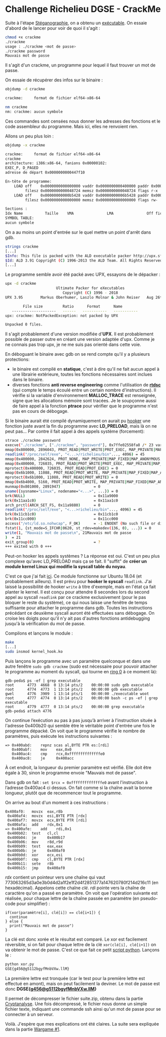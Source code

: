 # Challenge Richelieu DGSE - CrackMe

Suite à l'étape [Stéganographie](./steganographie.md), on a obtenu un [exécutable](./binaries/crackme).
On essaie d'abord de le lancer pour voir de quoi il s'agit :
```bash
chmod +x crackme
./crackme
usage : ./crackme <mot de passe>
./crackme password
Mauvais mot de passe
```

Il s'agit d'un crackme, un programme pour lequel il faut trouver un mot de passe.

On essaie de récupérer des infos sur le binaire :
```bash
objdump -d crackme

crackme:     format de fichier elf64-x86-64

nm crackme
nm: crackme: aucun symbole
```
Ces commandes sont censées nous donner les adresses des fonctions et le code assembleur du programme. Mais ici, elles ne renvoient rien.

Allons un peu plus loin :
```bash
objdump -x crackme

crackme:     format de fichier elf64-x86-64
crackme
architecture: i386:x86-64, fanions 0x00000102:
EXEC_P, D_PAGED
adresse de départ 0x0000000000447f10

En-tête de programme:
    LOAD off    0x0000000000000000 vaddr 0x0000000000400000 paddr 0x0000000000400000 align 2**21
         filesz 0x0000000000048724 memsz 0x0000000000048724 flags r-x
    LOAD off    0x00000000000b5428 vaddr 0x00000000006b5428 paddr 0x00000000006b5428 align 2**21
         filesz 0x0000000000000000 memsz 0x0000000000000000 flags rw-

Sections :
Idx Name          Taille    VMA               LMA               Off fich  Algn
SYMBOL TABLE:
aucun symbole
```
On a au moins un point d'entrée sur le quel mettre un point d'arrêt dans gdb.

```bash
strings crackme
[...]
$Info: This file is packed with the ALD executable packer http://upx.sf.net $
$Id: ALD 3.91 Copyright (C) 1996-2013 the ALD Team. All Rights Reserved. $
[...]
```
Le programme semble avoir été packé avec UPX, essayons de le dépacker :
```bash
upx -d crackme
                       Ultimate Packer for eXecutables
                          Copyright (C) 1996 - 2018
UPX 3.95        Markus Oberhumer, Laszlo Molnar & John Reiser   Aug 26th 2018

        File size         Ratio      Format      Name
   --------------------   ------   -----------   -----------
upx: crackme: NotPackedException: not packed by UPX

Unpacked 0 files.
```

Il s'agit probablement d'une version modifiée d'**UPX**. Il est probablement possible de passer outre en créant une version adaptée d'upx. Comme je ne connais pas trop upx, je ne me suis pas orienté dans cette voie.

En déboguant le binaire avec gdb on se rend compte qu'il y a plusieurs protections:
- le binaire est compilé en **statique**, c'est à dire qu'il ne fait aucun appel à une librairie extérieure, toutes les fonctions nécessaires sont inclues dans le binaire.
- diverses fonctions **anti reverse engineering** comme l'utilisation de **[rtdsc](https://fr.wikipedia.org/wiki/RDTSC)** (qui compte le temps écoulé entre un certain nombre d'instructions). Il vérifie si la variable d'environnement **MALLOC_TRACE** est renseignée, signe que les allocations mémoire sont tracées. Je le soupçonne aussi de faire appel à la fonction **ptrace** pour vérifier que le programme n'est pas en cours de débogage.

Si le binaire aurait été compilé dynamiquement on aurait pu [hooker](https://www.0x0ff.info/2014/hook-lib-linux-ld_preload/) une fonction juste avant la fin du programme avec **LD_PRELOAD**, mais là on ne peut pas... Par contre il fait appel à des appels système (forcement):

```bash
strace ./crackme password
execve("./crackme", ["./crackme", "password"], 0x7ffe02558fa8 /* 23 vars */) = 0
mmap(0x800000, 2896043, PROT_READ|PROT_WRITE|PROT_EXEC, MAP_PRIVATE|MAP_FIXED|MAP_ANONYMOUS, 0, 0) = 0x800000
readlink("/proc/self/exe", "<...>/richelieu/bin"..., 4096) = 45
mmap(0x400000, 2842624, PROT_NONE, MAP_PRIVATE|MAP_FIXED|MAP_ANONYMOUS, -1, 0) = 0x400000
mmap(0x400000, 726035, PROT_READ|PROT_WRITE|PROT_EXEC, MAP_PRIVATE|MAP_FIXED|MAP_ANONYMOUS, -1, 0) = 0x400000
mprotect(0x400000, 726035, PROT_READ|PROT_EXEC) = 0
mmap(0x6b1000, 11088, PROT_READ|PROT_WRITE, MAP_PRIVATE|MAP_FIXED|MAP_ANONYMOUS, -1, 0xb1000) = 0x6b1000
mprotect(0x6b1000, 11088, PROT_READ|PROT_WRITE) = 0
mmap(0x6b4000, 5160, PROT_READ|PROT_WRITE, MAP_PRIVATE|MAP_FIXED|MAP_ANONYMOUS, -1, 0) = 0x6b4000
munmap(0x801000, 2891947)               = 0
uname({sysname="Linux", nodename="<...>", ...}) = 0
brk(NULL)                               = 0x11a9000
brk(0x11aa1c0)                          = 0x11aa1c0
arch_prctl(ARCH_SET_FS, 0x11a9880)      = 0
readlink("/proc/self/exe", "<...>richelieu/bin"..., 4096) = 45
brk(0x11cb1c0)                          = 0x11cb1c0
brk(0x11cc000)                          = 0x11cc000
access("/etc/ld.so.nohwcap", F_OK)      = -1 ENOENT (No such file or directory)
fstat(1, {st_mode=S_IFCHR|0620, st_rdev=makedev(136, 0), ...}) = 0
write(1, "Mauvais mot de passe\n", 21Mauvais mot de passe
)  = 21
exit_group(0)                           = ?
+++ exited with 0 +++
```

Peut-on hooker les appels systèmes ? La réponse est oui. C'est un peu plus complexe qu'avec LD_PRELOAD mais ça se fait. Il "suffit" de **créer un module kernel Linux qui modifie la syscall table du noyau**.

C'est ce que j'ai fait [ici](./scripts/kernel_hook/). Ce module fonctionne sur Ubuntu 18.04 (et probablement ailleurs). Il est prévu pour **hooker le syscall** `readlink`. J'ai laissé la possibilité de hooker `write` à titre d'exemple, mais en l'état ça fait planter le kernel. Il est conçu pour attendre 8 secondes lors du second appel au syscall `readlink` par ce crackme exclusivement (pour le pas bloquer le reste du système), ce qui nous laisse une fenêtre de temps suffisante pour attacher le programme dans gdb. Toutes les instructions précédant ce deuxième syscall auront été effectuées sans débogage. On croise les doigts pour qu'il n'y ait pas d'autres fonctions antidebugging jusqu'à la vérification du mot de passe.

Compilons et lançons le module :
```bash
make
[...]
sudo insmod kernel_hook.ko
```

Puis lançons le programme avec un paramètre quelconque et dans une autre fenêtre `sudo gdb crackme` (sudo est nécessaire pour pouvoir attacher le programme au moment du syscall, qui tourne en [ring 0](https://en.wikipedia.org/wiki/Protection_ring) à ce moment là):
```gdb
gdb-peda$ ps -ef | grep executable
root      4773  4668  0 13:14 pts/2    00:00:00 sudo gdb executable
root      4774  4773  1 13:14 pts/2    00:00:00 gdb executable
gwel      4776  3909  1 13:14 pts/1    00:00:00 ./executable woot
root      4777  4774  0 13:14 pts/2    00:00:00 bash -c ps -ef | grep executable
root      4779  4777  0 13:14 pts/2    00:00:00 grep executable
gdb-peda$ attach 4776
```
On continue l’exécution au pas à pas jusqu’à arriver à l'instruction située à l'adresse 0x400b20 qui semble être le véritable point d'entrée une fois le programme dépacké. On voit que le programme vérifie le nombre de paramètres, puis exécute les instructions suivantes :

```
=> 0x400abd:	repnz scas al,BYTE PTR es:[rdi]
   0x400abf:	mov    eax,0x0
   0x400ac4:	cmp    rcx,0xffffffffffffffe0
   0x400ac8:	je     0x400acc
```
À cet endroit, la longueur du premier paramètre est vérifié. Elle doit être égale à 30, sinon le programme envoie "Mauvais mot de passe".

Dans gdb on fait : `set $rcx = 0xffffffffffffffe0` avant l'instruction à l’adresse 0x400ac4 ci dessus. On fait comme si la chaîne avait la bonne longueur, plutôt que de recommencer tout le programme.

On arrive au bout d'un moment à ces instructions :

```
0x400af0:	movzx  eax,r8b
 0x400af4:	movzx  esi,BYTE PTR [rdx]
 0x400af7:	movzx  ecx,BYTE PTR [rdi]
 0x400afa:	add    rdx,0x1
=> 0x400afe:	add    rdi,0x1
 0x400b02:	test   cl,cl
 0x400b04:	je     0x400b17
 0x400b06:	mov    r8d,r9d
 0x400b09:	test   eax,eax
 0x400b0b:	je     0x400af0
 0x400b0d:	xor    ecx,esi
 0x400b0f:	cmp    cl,BYTE PTR [rdx]
 0x400b11:	sete   r8b
 0x400b15:	jmp    0x400af0
```
*rdx* contient un pointeur vers une chaîne qui vaut 773063265d3a0e3b0d4d2a1f2e1f2d4f2851377a147620780f214d216c11 (en hexadécimal). Appelons cette chaîne *clé*.
*rdi* pointe vers la chaîne de caractère qu'on a passé en paramètre.
On voit que l'opération suivante est réalisée, pour chaque lettre de la chaîne passée en paramètre (en pseudo-code pour simplifier) :
```
if(xor(paramètre[i], clé[i]) == clé[i+1]) {
  continue
} else {
  print("Mauvais mot de passe")
}
```
La clé est donc xorée et le résultat est comparé. Le xor est facilement réversible, si on fait pour chaque lettre de la clé `xor(clé[i], clé[i+1])` on va obtenir le mot de passe. C'est ce que fait ce petit [script python](./scripts/xor.py). Lançons le :

```bash
python xor.py
GSE{g456@g5112bgyfMnbVXw.llM}
```
La première lettre est tronquée (car le test pour la première lettre est effectué en amont), mais on peut facilement la deviner. Le mot de passe est donc **DGSE{g456@g5112bgyfMnbVXw.llM}**

Il permet de décompresser le fichier suite.zip, obtenu dans la partie [Cryptanalyse](./cryptanalyse.md). Une fois décompressé, le fichier nous donne un simple fichier texte, indiquant une commande ssh ainsi qu'un mot de passe pour se connecter à un serveur.

Voilà. J'espère que mes explications ont été claires. La suite sera expliquée dans la partie [Wargame #1](./Wargame1.md).

